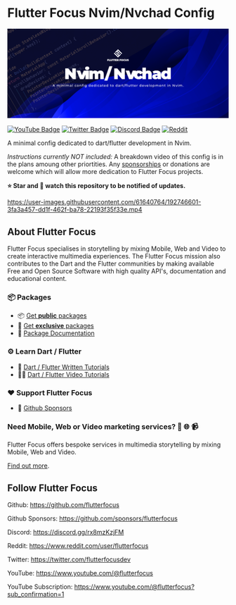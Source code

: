 # Flutter Focus Nvim/Nvchad Config

![Flutter Focus Cover](assets/images/github-cover-nvim.png)

[![YouTube Badge](https://img.shields.io/badge/YouTube-Channel-informational?style=flat&logo=youtube&logoColor=red&color=red)](https://youtube.com/@flutterfocus) [![Twitter Badge](https://img.shields.io/badge/@Twitter-Profile-informational?style=flat&logo=twitter&logoColor=lightblue&color=1CA2F1)](https://twitter.com/flutterfocus) [![Discord Badge](https://img.shields.io/discord/1048138797893828608?color=blue&label=Discord&logo=discord)](https://discord.gg/rx8mzKzjFM) [![Reddit](https://img.shields.io/reddit/user-karma/link/flutterfocus?style=flat&logo=reddit&label=Reddit)](https://reddit.com/user/flutterfocus)

A minimal config dedicated to dart/flutter development in Nvim.

*Instructions currently NOT included:*
A breakdown video of this config is in the plans amoung other priortities. Any [sponsorships](https://github.com/sponsors/flutterfocus) or donations are welcome which will allow more dedication to Flutter Focus projects.

**⭐ Star and 👀 watch this repository to be notified of updates.**

https://user-images.githubusercontent.com/61640764/192746601-3fa3a457-dd1f-462f-ba78-22193f35f33e.mp4

## About Flutter Focus
Flutter Focus specialises in storytelling by mixing Mobile, Web and Video to create interactive multimedia experiences.
The Flutter Focus mission also contributes to the Dart and the Flutter communities by making available Free and Open Source Software with high quality API's, documentation and educational content.

### 📦 Packages
- 📦 [Get **public** packages](https://github.com/flutterfocus/ff-packages-public) 
- 🎁 [Get **exclusive** packages](https://github.com/sponsors/flutterfocus) 
- 📖 [Package Documentation](https://docs.page/flutterfocus/flutterfocus/)

### ⚙ Learn Dart / Flutter
- 📖 [Dart / Flutter Written Tutorials](https://docs.page/flutterfocus/flutterfocus/tutorials)
- 🧑‍🎓 [Dart / Flutter Video Tutorials](https://www.youtube.com/@flutterfocus) 

### ❤️  Support Flutter Focus
- 🚀 [Github Sponsors](https://github.com/sponsors/flutterfocus)

### Need Mobile, Web or Video marketing services? 📱 🌐 📹
Flutter Focus offers bespoke services in multimedia storytelling by mixing Mobile, Web and Video.

[Find out more](https://flutterfocus.dev/services/).

## Follow Flutter Focus
Github:
https://github.com/flutterfocus

Github Sponsors:
https://github.com/sponsors/flutterfocus

Discord:
https://discord.gg/rx8mzKzjFM

Reddit:
https://www.reddit.com/user/flutterfocus

Twitter:
https://twitter.com/flutterfocusdev

YouTube:
https://www.youtube.com/@flutterfocus

YouTube Subscription:
https://www.youtube.com/@flutterfocus?sub_confirmation=1
